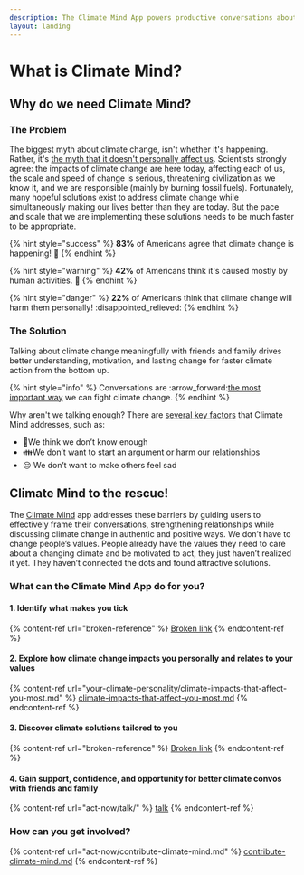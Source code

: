 ```yaml
---
description: The Climate Mind App powers productive conversations about climate change.
layout: landing
---
```


# What is Climate Mind?

## **Why do we need Climate Mind?**

### **The Problem**

The biggest myth about climate change, isn't whether it's happening. Rather, it's [the myth that it doesn't personally affect us](https://climatecommunication.yale.edu/publications/international-public-opinion-on-climate-change-2022/). Scientists strongly agree: the impacts of climate change are here today, affecting each of us, the scale and speed of change is serious, threatening civilization as we know it, and we are responsible (mainly by burning fossil fuels). Fortunately, many hopeful solutions exist to address climate change while simultaneously making our lives better than they are today. But the pace and scale that we are implementing these solutions needs to be much faster to be appropriate.

{% hint style="success" %}
**83%** of Americans agree that climate change is happening! :tada:
{% endhint %}

{% hint style="warning" %}
**42%** of Americans think it's caused mostly by human activities. :thinking:
{% endhint %}

{% hint style="danger" %}
**22%** of Americans think that climate change will harm them personally! :disappointed\_relieved:
{% endhint %}

### **The Solution**

Talking about climate change meaningfully with friends and family drives better understanding, motivation, and lasting change for faster climate action from the bottom up.

{% hint style="info" %}
Conversations are :arrow\_forward:[the most important way](https://www.youtube.com/watch?v=-BvcToPZCLI) we can fight climate change.
{% endhint %}

Why aren't we talking enough? There are [several key factors](https://climatecommunication.yale.edu/news-events/attaining-meaningful-outcomes-from-conversations-on-climate/?mc\_cid=68964df70a\&mc\_eid=b33ed782a5) that Climate Mind addresses, such as:

* :brain:We think we don’t know enough
* :family:We don’t want to start an argument or harm our relationships
* 😔 We don’t want to make others feel sad &#x20;

## Climate Mind to the rescue!

The [Climate Mind](https://climatemind.org/) app addresses these barriers by guiding users to effectively frame their conversations, strengthening relationships while discussing climate change in authentic and positive ways. We don’t have to change people’s values. People already have the values they need to care about a changing climate and be motivated to act, they just haven’t realized it yet. They haven’t connected the dots and found attractive solutions.

### What can the Climate Mind App do for you?

#### 1. Identify what makes you tick

{% content-ref url="broken-reference" %}
[Broken link](broken-reference)
{% endcontent-ref %}

#### **2**. Explore how climate change impacts you personally and relates to your values

{% content-ref url="your-climate-personality/climate-impacts-that-affect-you-most.md" %}
[climate-impacts-that-affect-you-most.md](your-climate-personality/climate-impacts-that-affect-you-most.md)
{% endcontent-ref %}

#### 3. Discover climate solutions tailored to you

{% content-ref url="broken-reference" %}
[Broken link](broken-reference)
{% endcontent-ref %}

#### 4. Gain support, confidence, and opportunity for better climate convos with friends and family

{% content-ref url="act-now/talk/" %}
[talk](act-now/talk/)
{% endcontent-ref %}

### How can you get involved?

{% content-ref url="act-now/contribute-climate-mind.md" %}
[contribute-climate-mind.md](act-now/contribute-climate-mind.md)
{% endcontent-ref %}
